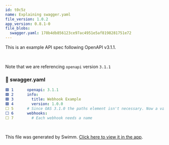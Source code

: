 ```yaml
---
id: t0c5z
name: Explaining swagger.yaml
file_version: 1.0.2
app_version: 0.8.1-0
file_blobs:
  swagger.yaml: 178b4db856123ce97ac4951e5af8198281751e72
---
```


This is an example API spec following OpenAPI v3.1.1.

<br/>

Note that we are referencing `openapi` version `3.1.1`
<!-- NOTE-swimm-snippet: the lines below link your snippet to Swimm -->
### 📄 swagger.yaml
```yaml
🟩 1      openapi: 3.1.1
🟩 2      info:
🟩 3        title: Webhook Example
🟩 4        version: 1.0.0
⬜ 5      # Since OAS 3.1.0 the paths element isn't necessary. Now a valid OpenAPI Document can describe only paths, webhooks, or even only reusable components
⬜ 6      webhooks:
⬜ 7        # Each webhook needs a name
```

<br/>

This file was generated by Swimm. [Click here to view it in the app](https://app.swimm.io/repos/Z2l0aHViJTNBJTNBV2Vic2l0ZSUzQSUzQXBhcnJpc2hpb25lcg==/docs/t0c5z).